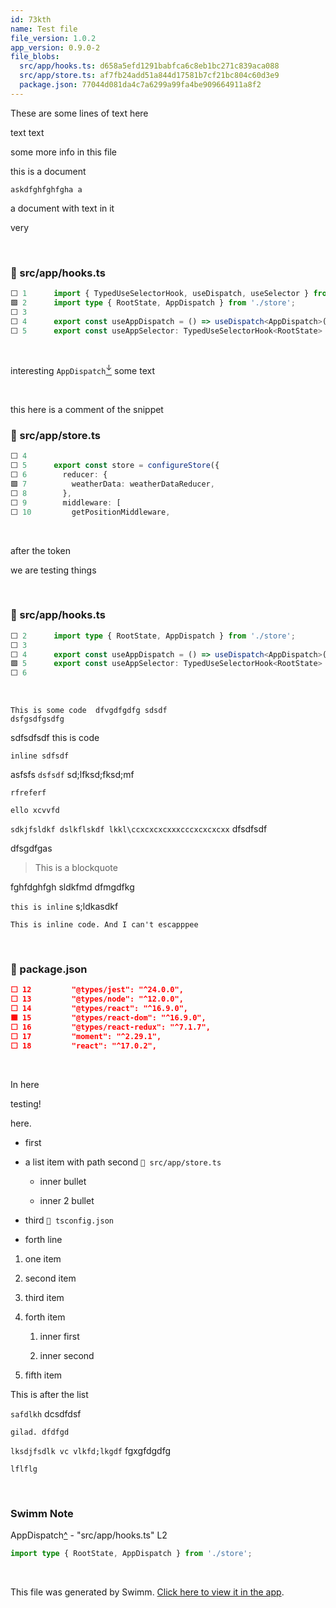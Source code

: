 ```yaml
---
id: 73kth
name: Test file
file_version: 1.0.2
app_version: 0.9.0-2
file_blobs:
  src/app/hooks.ts: d658a5efd1291babfca6c8eb1bc271c839aca088
  src/app/store.ts: af7fb24add51a844d17581b7cf21bc804c60d3e9
  package.json: 77044d081da4c7a6299a99fa4be909664911a8f2
---
```


These are some lines of text here

text text

some more info in this file

this is a document

`askdfghfghfgha a`

a document with text in it

very

<br/>

<!-- NOTE-swimm-snippet: the lines below link your snippet to Swimm -->
### 📄 src/app/hooks.ts
```typescript
⬜ 1      import { TypedUseSelectorHook, useDispatch, useSelector } from 'react-redux';
🟩 2      import type { RootState, AppDispatch } from './store';
⬜ 3      
⬜ 4      export const useAppDispatch = () => useDispatch<AppDispatch>();
⬜ 5      export const useAppSelector: TypedUseSelectorHook<RootState> = useSelector;
```

<br/>

interesting `AppDispatch`[<sup id="uNRiP">↓</sup>](#f-uNRiP) some text

<br/>

this here is a comment of the snippet
<!-- NOTE-swimm-snippet: the lines below link your snippet to Swimm -->
### 📄 src/app/store.ts
```typescript
⬜ 4      
⬜ 5      export const store = configureStore({
⬜ 6        reducer: {
🟩 7          weatherData: weatherDataReducer,
⬜ 8        },
⬜ 9        middleware: [
⬜ 10         getPositionMiddleware,
```

<br/>

after the token

we are testing things

<br/>

<!-- NOTE-swimm-snippet: the lines below link your snippet to Swimm -->
### 📄 src/app/hooks.ts
```typescript
⬜ 2      import type { RootState, AppDispatch } from './store';
⬜ 3      
⬜ 4      export const useAppDispatch = () => useDispatch<AppDispatch>();
🟩 5      export const useAppSelector: TypedUseSelectorHook<RootState> = useSelector;
⬜ 6      
```

<br/>

```
This is some code  dfvgdfgdfg sdsdf
dsfgsdfgsdfg
```

sdfsdfsdf this is code

`inline sdfsdf`

asfsfs `dsfsdf` sd;lfksd;fksd;mf

`rfreferf`

`ello xcvvfd`

`sdkjfsldkf dslkflskdf lkkl\ccxcxcxcxxxcccxcxcxcxx` dfsdfsdf

dfsgdfgas

> This is a blockquote

fghfdghfgh sldkfmd dfmgdfkg

`this is inline` s;ldkasdkf

`This is inline code. And I can't escapppee`

<br/>

<!-- NOTE-swimm-snippet: the lines below link your snippet to Swimm -->
### 📄 package.json
```json
⬜ 12         "@types/jest": "^24.0.0",
⬜ 13         "@types/node": "^12.0.0",
⬜ 14         "@types/react": "^16.9.0",
🟩 15         "@types/react-dom": "^16.9.0",
⬜ 16         "@types/react-redux": "^7.1.7",
⬜ 17         "moment": "^2.29.1",
⬜ 18         "react": "^17.0.2",
```

<br/>

In here

testing!

here.

*   first
    
*   a list item with path second `📄 src/app/store.ts`
    
    *   inner bullet
        
    *   inner 2 bullet
        
*   third `📄 tsconfig.json`
    
*   forth line
    

1.  one item
    
2.  second item
    
3.  third item
    
4.  forth item
    
    1.  inner first
        
    2.  inner second
        
5.  fifth item
    

This is after the list

`safdlkh` dcsdfdsf

`gilad. dfdfgd`

`lksdjfsdlk vc vlkfd;lkgdf` fgxgfdgdfg

`lflflg`

<br/>

<!-- THIS IS AN AUTOGENERATED SECTION. DO NOT EDIT THIS SECTION DIRECTLY -->
### Swimm Note

<span id="f-uNRiP">AppDispatch</span>[^](#uNRiP) - "src/app/hooks.ts" L2
```typescript
import type { RootState, AppDispatch } from './store';
```

<br/>

This file was generated by Swimm. [Click here to view it in the app](http://localhost:5000/repos/Z2l0aHViJTNBJTNBc3Rva2Utd2VhdGhlciUzQSUzQUFkZGllQ29oZW4=/docs/73kth).